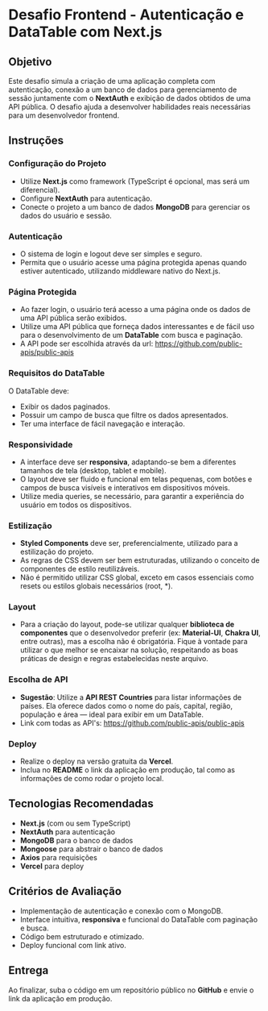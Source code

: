 # Desafio Frontend - Autenticação e DataTable com Next.js

## Objetivo

Este desafio simula a criação de uma aplicação completa com autenticação, conexão a um banco de dados para gerenciamento de sessão juntamente com o **NextAuth** e exibição de dados obtidos de uma API pública. O desafio ajuda a desenvolver habilidades reais necessárias para um desenvolvedor frontend.

## Instruções

### Configuração do Projeto
- Utilize **Next.js** como framework (TypeScript é opcional, mas será um diferencial).
- Configure **NextAuth** para autenticação.
- Conecte o projeto a um banco de dados **MongoDB** para gerenciar os dados do usuário e sessão.

### Autenticação
- O sistema de login e logout deve ser simples e seguro.
- Permita que o usuário acesse uma página protegida apenas quando estiver autenticado, utilizando middleware nativo do Next.js.

### Página Protegida
- Ao fazer login, o usuário terá acesso a uma página onde os dados de uma API pública serão exibidos.
- Utilize uma API pública que forneça dados interessantes e de fácil uso para o desenvolvimento de um **DataTable** com busca e paginação.
- A API pode ser escolhida através da url: https://github.com/public-apis/public-apis

### Requisitos do DataTable
O DataTable deve:
- Exibir os dados paginados.
- Possuir um campo de busca que filtre os dados apresentados.
- Ter uma interface de fácil navegação e interação.

### Responsividade
- A interface deve ser **responsiva**, adaptando-se bem a diferentes tamanhos de tela (desktop, tablet e mobile).
- O layout deve ser fluido e funcional em telas pequenas, com botões e campos de busca visíveis e interativos em dispositivos móveis.
- Utilize media queries, se necessário, para garantir a experiência do usuário em todos os dispositivos.

### Estilização
- **Styled Components** deve ser, preferencialmente, utilizado para a estilização do projeto.
- As regras de CSS devem ser bem estruturadas, utilizando o conceito de componentes de estilo reutilizáveis.
- Não é permitido utilizar CSS global, exceto em casos essenciais como resets ou estilos globais necessários (root, *).

### Layout
- Para a criação do layout, pode-se utilizar qualquer **biblioteca de componentes** que o desenvolvedor preferir (ex: **Material-UI**, **Chakra UI**, entre outras), mas a escolha não é obrigatória. Fique à vontade para utilizar o que melhor se encaixar na solução, respeitando as boas práticas de design e regras estabelecidas neste arquivo.

### Escolha de API
- **Sugestão**: Utilize a **API REST Countries** para listar informações de países. Ela oferece dados como o nome do país, capital, região, população e área — ideal para exibir em um DataTable.
- Link com todas as API's: https://github.com/public-apis/public-apis

### Deploy
- Realize o deploy na versão gratuita da **Vercel**.
- Inclua no **README** o link da aplicação em produção, tal como as informações de como rodar o projeto local.

## Tecnologias Recomendadas
- **Next.js** (com ou sem TypeScript)
- **NextAuth** para autenticação
- **MongoDB** para o banco de dados
- **Mongoose** para abstrair o banco de dados
- **Axios** para requisições
- **Vercel** para deploy

## Critérios de Avaliação
- Implementação de autenticação e conexão com o MongoDB.
- Interface intuitiva, **responsiva** e funcional do DataTable com paginação e busca.
- Código bem estruturado e otimizado.
- Deploy funcional com link ativo.

## Entrega
Ao finalizar, suba o código em um repositório público no **GitHub** e envie o link da aplicação em produção.
